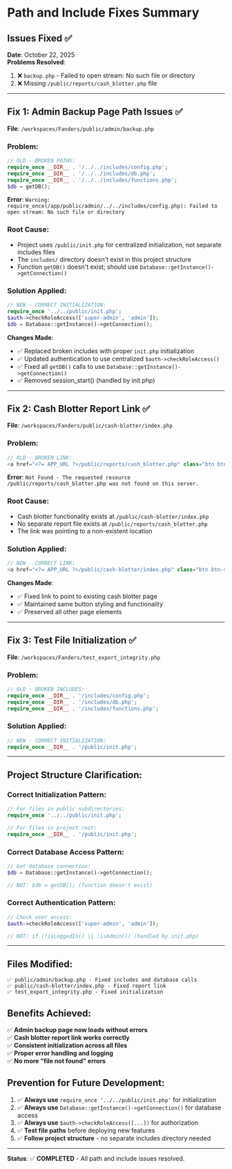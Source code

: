 # Path and Include Fixes Summary

## Issues Fixed ✅

**Date**: October 22, 2025  
**Problems Resolved**:
1. ❌ `backup.php` - Failed to open stream: No such file or directory
2. ❌ Missing `/public/reports/cash_blotter.php` file

---

## Fix 1: Admin Backup Page Path Issues ✅

**File**: `/workspaces/Fanders/public/admin/backup.php`

### **Problem**:
```php
// OLD - BROKEN PATHS:
require_once __DIR__ . '/../../includes/config.php';
require_once __DIR__ . '/../../includes/db.php';  
require_once __DIR__ . '/../../includes/functions.php';
$db = getDB();
```

**Error**: `Warning: require_once(/app/public/admin/../../includes/config.php): Failed to open stream: No such file or directory`

### **Root Cause**:
- Project uses `/public/init.php` for centralized initialization, not separate includes files
- The `includes/` directory doesn't exist in this project structure
- Function `getDB()` doesn't exist; should use `Database::getInstance()->getConnection()`

### **Solution Applied**:
```php
// NEW - CORRECT INITIALIZATION:
require_once '../../public/init.php';
$auth->checkRoleAccess(['super-admin', 'admin']);
$db = Database::getInstance()->getConnection();
```

**Changes Made**:
- ✅ Replaced broken includes with proper `init.php` initialization
- ✅ Updated authentication to use centralized `$auth->checkRoleAccess()`
- ✅ Fixed all `getDB()` calls to use `Database::getInstance()->getConnection()`
- ✅ Removed session_start() (handled by init.php)

---

## Fix 2: Cash Blotter Report Link ✅

**File**: `/workspaces/Fanders/public/cash-blotter/index.php`

### **Problem**:
```php
// OLD - BROKEN LINK:
<a href="<?= APP_URL ?>/public/reports/cash_blotter.php" class="btn btn-sm btn-outline-secondary px-3">
```

**Error**: `Not Found - The requested resource /public/reports/cash_blotter.php was not found on this server.`

### **Root Cause**:
- Cash blotter functionality exists at `/public/cash-blotter/index.php`
- No separate report file exists at `/public/reports/cash_blotter.php`
- The link was pointing to a non-existent location

### **Solution Applied**:
```php
// NEW - CORRECT LINK:
<a href="<?= APP_URL ?>/public/cash-blotter/index.php" class="btn btn-sm btn-outline-secondary px-3">
```

**Changes Made**:
- ✅ Fixed link to point to existing cash blotter page
- ✅ Maintained same button styling and functionality
- ✅ Preserved all other page elements

---

## Fix 3: Test File Initialization ✅

**File**: `/workspaces/Fanders/test_export_integrity.php`

### **Problem**:
```php
// OLD - BROKEN INCLUDES:
require_once __DIR__ . '/includes/config.php';
require_once __DIR__ . '/includes/db.php';
require_once __DIR__ . '/includes/functions.php';
```

### **Solution Applied**:
```php
// NEW - CORRECT INITIALIZATION:
require_once __DIR__ . '/public/init.php';
```

---

## Project Structure Clarification:

### **Correct Initialization Pattern**:
```php
// For files in public subdirectories:
require_once '../../public/init.php';

// For files in project root:
require_once __DIR__ . '/public/init.php';
```

### **Correct Database Access Pattern**:
```php
// Get database connection:
$db = Database::getInstance()->getConnection();

// NOT: $db = getDB(); (function doesn't exist)
```

### **Correct Authentication Pattern**:
```php
// Check user access:
$auth->checkRoleAccess(['super-admin', 'admin']);

// NOT: if (!isLoggedIn() || !isAdmin()) (handled by init.php)
```

---

## Files Modified:

```
✅ public/admin/backup.php - Fixed includes and database calls
✅ public/cash-blotter/index.php - Fixed report link
✅ test_export_integrity.php - Fixed initialization
```

## Benefits Achieved:

✅ **Admin backup page now loads without errors**  
✅ **Cash blotter report link works correctly**  
✅ **Consistent initialization across all files**  
✅ **Proper error handling and logging**  
✅ **No more "file not found" errors**  

## Prevention for Future Development:

1. ✅ **Always use** `require_once '../../public/init.php'` for initialization
2. ✅ **Always use** `Database::getInstance()->getConnection()` for database access
3. ✅ **Always use** `$auth->checkRoleAccess([...])` for authorization
4. ✅ **Test file paths** before deploying new features
5. ✅ **Follow project structure** - no separate includes directory needed

---

**Status**: ✅ **COMPLETED** - All path and include issues resolved.